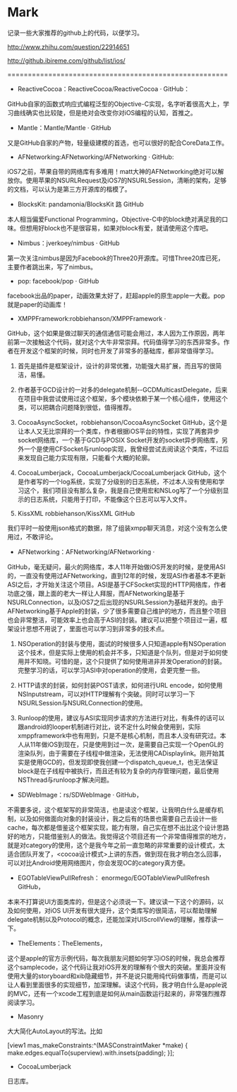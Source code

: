 Mark
====

记录一些大家推荐的github上的代码，以便学习。


http://www.zhihu.com/question/22914651

http://github.ibireme.com/github/list/ios/


======================================================


  -   ReactiveCocoa：ReactiveCocoa/ReactiveCocoa · GitHub：

GitHub自家的函数式响应式编程泛型的Objective-C实现，名字听着很高大上，学习曲线确实也比较陡，但是绝对会改变你对iOS编程的认知，首推之。

  -   Mantle：Mantle/Mantle · GitHub

又是GitHub自家的产物，轻量级建模的首选，也可以很好的配合CoreData工作。

  -   AFNetworking:AFNetworking/AFNetworking · GitHub:

iOS7之前，苹果自带的网络库有多难用！matt大神的AFNetworking绝对可以解放你。使用苹果的NSURLRequest及iOS7的NSURLSession，清晰的架构，足够的文档，可以认为是第三方开源库的楷模了。

  -   BlocksKit: pandamonia/BlocksKit 路 GitHub

本人相当偏爱Functional Programming，Objective-C中的block绝对满足我的口味。但想用好block也不是很容易，如果对block有爱，就请使用这个库吧。

  -   Nimbus：jverkoey/nimbus · GitHub

第一次关注nimbus是因为Facebook的Three20开源库。可惜Three20库已死，主要作者跳出来，写了nimbus。

  -   pop: facebook/pop · GitHub

facebook出品的paper，动画效果太好了，赶超apple的原生apple一大截。pop就是paper的动画库！


  -    XMPPFramework:robbiehanson/XMPPFramework ·

GitHub，这个如果是做过聊天的通信通信可能会用过，本人因为工作原因，两年前第一次接触这个代码，就对这个大牛非常崇拜。代码值得学习的东西非常多。作者在开发这个框架的时候，同时也开发了非常多的基础库，都非常值得学习。

1. 首先是插件是框架设计，设计的非常优雅，功能强大易扩展，而且写的很简洁，易懂。

2. 作者基于GCD设计的一对多的delegate机制--GCDMulticastDelegate，后来在项目中我尝试使用过这个框架，多个模块依赖于某一个核心组件，使用这个类，可以把耦合问题降到很低，值得推荐。

3. CocoaAsyncSocket，robbiehanson/CocoaAsyncSocket GitHub，这个是让本人又无比崇拜的一个类库，作者根据iOS平台的特性，实现了两套异步socket网络库，一个基于GCD与POSIX Socket开发的socket异步网络库，另外一个是使用CFSocket与runloop实现，我曾经尝试去阅读这个类库，不过后来发现自己能力实现有限，只能看个大概的轮廓。

4. CocoaLumberjack，CocoaLumberjack/CocoaLumberjack GitHub，这个是作者写的一个log系统，实现了分级别的日志系统，不过本人没有使用和学习这个，我们项目没有那么复杂，我是自己使用宏和NSLog写了一个分级别显示的日志系统，只能用于打印，不能像这个日志可以写入文件。

5. KissXML robbiehanson/KissXML GitHub

我们平时一般使用json格式的数据，除了组装xmpp聊天消息，对这个没有怎么使用过，不敢评论。



  -   AFNetworking：AFNetworking/AFNetworking ·

GitHub，毫无疑问，最火的网络库，本人11年开始做iOS开发的时候，是使用ASI的，一直没有使用过AFNetworking，直到12年的时候，发现ASI作者基本不更新ASI之后，才开始关注这个项目。ASI是基于CFSocket实现的HTTP网络库，作者功底之强，跟上面的老大一样让人拜服，而AFNetworking是基于NSURLConnection，以及iOS7之后出现的NSURLSession为基础开发的。由于AFNetworking基于Apple的封装，少了很多需要自己维护的地方，而且整个项目也会非常整洁，可能效率上也会高于ASI的封装。建议可以把整个项目过一遍，框架设计思想不用说了，里面也可以学习到非常多的技术点。

1. NSOperation的封装与使用，面试的时候很多人只知道apple有NSOperation这个技术，但是实际上使用的机会并不多，只知道是个队列，但是对于如何使用并不知晓。可惜的是，这个只提供了如何使用进非并发Operation的封装。完整学习的话，可以学习ASI中对operation的使用，会更完整一些。

2. HTTP请求的封装，如何封装POST请求，如何进行URL encode，如何使用NSInputstream，可以对HTTP理解有个突破。同时可以学习一下NSURLSession与NSURLConnection的使用。

3. Runloop的使用，建议与ASI实现同步请求的方法进行对比，有条件的话可以跟android的looper机制进行对比，说不定什么时候会使用到，实际xmppframework中也有用到，只是不是核心机制，而且本人没有研究过。本人从11年做iOS到现在，只是使用到过一次，是需要自己实现一个OpenGL的渲染队列，由于需要在子线程中做渲染，无法使用CADisplaylink。刚开始其实是使用GCD的，但发现即使我创建一个dispatch_queue_t，也无法保证block是在子线程中被执行，而且还有较为复杂的内存管理问题，最后使用NSThread与runloop才解决问题。


  -   SDWebImage：rs/SDWebImage · GitHub，

不需要多说，这个框架写的非常简洁，也是读这个框架，让我明白什么是缓存机制，以及如何做面向对象的封装设计，我之后有的场景也需要自己去设计一些cache，每次都是借鉴这个框架实现，能力有限，自己实在想不出比这个设计思路好的地方，只能借鉴别人的做法。我觉得这个项目还有一个非常值得推崇的地方，就是对category的使用，这个是我今年之前一直忽略的非常重要的设计模式，太适合团队开发了，<cocoa设计模式>上讲的东西，做到现在我才明白怎么回事，可以对比Android使用网络图片，你会发现OC的category真方便。


  -  EGOTableViewPullRefresh： enormego/EGOTableViewPullRefresh GitHub，

本来不打算说UI方面类库的，但是这个必须说一下。建议读一下这个的源码，以及如何使用，对iOS UI开发有很大提升，这个类库写的很简洁，可以帮助理解delegate机制以及Protocol的概念，还能加深对UIScrollView的理解，推荐读一下。

  -   TheElements：TheElements，

这个是apple的官方示例代码，每次我朋友问题如何学习iOS的时候，我总会推荐这个samplecode，这个代码让我对iOS开发的理解有个很大的突破。里面并没有使用大量的storyboard和xib隐藏细节，并不是说只能用纯代码做事情，而是可以让人看到里面很多的实现细节，加深理解。读这个代码，我才明白什么是apple说的MVC，还有一个xcode工程到底是如何从main函数运行起来的，非常强烈推荐阅读学习。


  -   Masonry

大大简化AutoLayout的写法。比如

[view1 mas_makeConstraints:^(MASConstraintMaker *make) {
    make.edges.equalTo(superview).with.insets(padding);
}];

  -   CocoaLumberjack

日志库。



